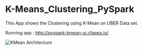 # K-Means_Clustering_PySpark
This App shows the Clustering using K-Mean on UBER Data set. 

Running app : http://pyspark-kmean-ui.cfapps.io/

<img src="https://github.com/mutukulasureshkumar/K-Means_Clustering_PySpark/blob/master/KMean-Architecture.jpg" alt="KMean Architecture">
 

